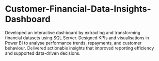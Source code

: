 # Customer-Financial-Data-Insights-Dashboard
Developed an interactive dashboard by extracting and transforming financial datasets using SQL Server. Designed KPIs and visualisations in Power BI to analyse performance trends, repayments, and customer behaviour. Delivered actionable insights that improved reporting efficiency and supported data-driven decisions.
